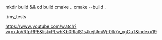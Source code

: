 mkdir build && cd build
cmake ..
cmake --build .

./my_tests

https://www.youtube.com/watch?v=pxJoVRfpRPE&list=PLwhKb0RIaIS1sJkejUmWj-0lk7v_xgCuT&index=19
